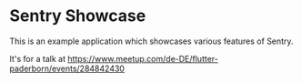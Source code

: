 # Sentry Showcase

This is an example application which showcases various features
of Sentry.

It's for a talk at https://www.meetup.com/de-DE/flutter-paderborn/events/284842430